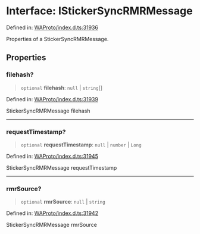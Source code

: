 # Interface: IStickerSyncRMRMessage

Defined in: [WAProto/index.d.ts:31936](https://github.com/Fokusdotid/Baileys/blob/c2e37a764497a58082d1525ba2f083f341e3eefa/WAProto/index.d.ts#L31936)

Properties of a StickerSyncRMRMessage.

## Properties

### filehash?

> `optional` **filehash**: `null` \| `string`[]

Defined in: [WAProto/index.d.ts:31939](https://github.com/Fokusdotid/Baileys/blob/c2e37a764497a58082d1525ba2f083f341e3eefa/WAProto/index.d.ts#L31939)

StickerSyncRMRMessage filehash

***

### requestTimestamp?

> `optional` **requestTimestamp**: `null` \| `number` \| `Long`

Defined in: [WAProto/index.d.ts:31945](https://github.com/Fokusdotid/Baileys/blob/c2e37a764497a58082d1525ba2f083f341e3eefa/WAProto/index.d.ts#L31945)

StickerSyncRMRMessage requestTimestamp

***

### rmrSource?

> `optional` **rmrSource**: `null` \| `string`

Defined in: [WAProto/index.d.ts:31942](https://github.com/Fokusdotid/Baileys/blob/c2e37a764497a58082d1525ba2f083f341e3eefa/WAProto/index.d.ts#L31942)

StickerSyncRMRMessage rmrSource
